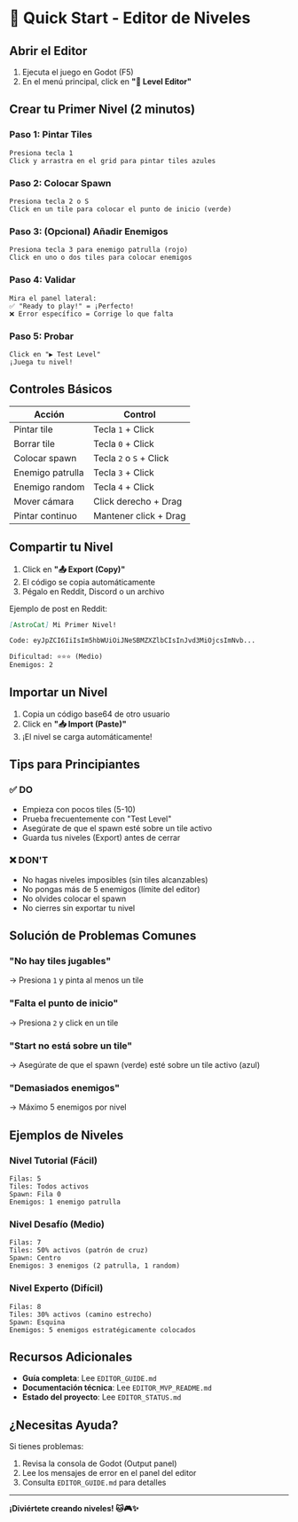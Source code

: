 # 🚀 Quick Start - Editor de Niveles

## Abrir el Editor

1. Ejecuta el juego en Godot (F5)
2. En el menú principal, click en **"🎨 Level Editor"**

## Crear tu Primer Nivel (2 minutos)

### Paso 1: Pintar Tiles
```
Presiona tecla 1
Click y arrastra en el grid para pintar tiles azules
```

### Paso 2: Colocar Spawn
```
Presiona tecla 2 o S
Click en un tile para colocar el punto de inicio (verde)
```

### Paso 3: (Opcional) Añadir Enemigos
```
Presiona tecla 3 para enemigo patrulla (rojo)
Click en uno o dos tiles para colocar enemigos
```

### Paso 4: Validar
```
Mira el panel lateral:
✅ "Ready to play!" = ¡Perfecto!
❌ Error específico = Corrige lo que falta
```

### Paso 5: Probar
```
Click en "▶️ Test Level"
¡Juega tu nivel!
```

## Controles Básicos

| Acción | Control |
|--------|---------|
| Pintar tile | Tecla `1` + Click |
| Borrar tile | Tecla `0` + Click |
| Colocar spawn | Tecla `2` o `S` + Click |
| Enemigo patrulla | Tecla `3` + Click |
| Enemigo random | Tecla `4` + Click |
| Mover cámara | Click derecho + Drag |
| Pintar continuo | Mantener click + Drag |

## Compartir tu Nivel

1. Click en **"📤 Export (Copy)"**
2. El código se copia automáticamente
3. Pégalo en Reddit, Discord o un archivo

Ejemplo de post en Reddit:
```markdown
[AstroCat] Mi Primer Nivel!

Code: eyJpZCI6IiIsIm5hbWUiOiJNeSBMZXZlbCIsInJvd3MiOjcsImNvb...

Dificultad: ⭐⭐⭐ (Medio)
Enemigos: 2
```

## Importar un Nivel

1. Copia un código base64 de otro usuario
2. Click en **"📥 Import (Paste)"**
3. ¡El nivel se carga automáticamente!

## Tips para Principiantes

### ✅ DO
- Empieza con pocos tiles (5-10)
- Prueba frecuentemente con "Test Level"
- Asegúrate de que el spawn esté sobre un tile activo
- Guarda tus niveles (Export) antes de cerrar

### ❌ DON'T
- No hagas niveles imposibles (sin tiles alcanzables)
- No pongas más de 5 enemigos (límite del editor)
- No olvides colocar el spawn
- No cierres sin exportar tu nivel

## Solución de Problemas Comunes

### "No hay tiles jugables"
→ Presiona `1` y pinta al menos un tile

### "Falta el punto de inicio"
→ Presiona `2` y click en un tile

### "Start no está sobre un tile"
→ Asegúrate de que el spawn (verde) esté sobre un tile activo (azul)

### "Demasiados enemigos"
→ Máximo 5 enemigos por nivel

## Ejemplos de Niveles

### Nivel Tutorial (Fácil)
```
Filas: 5
Tiles: Todos activos
Spawn: Fila 0
Enemigos: 1 enemigo patrulla
```

### Nivel Desafío (Medio)
```
Filas: 7
Tiles: 50% activos (patrón de cruz)
Spawn: Centro
Enemigos: 3 enemigos (2 patrulla, 1 random)
```

### Nivel Experto (Difícil)
```
Filas: 8
Tiles: 30% activos (camino estrecho)
Spawn: Esquina
Enemigos: 5 enemigos estratégicamente colocados
```

## Recursos Adicionales

- **Guía completa**: Lee `EDITOR_GUIDE.md`
- **Documentación técnica**: Lee `EDITOR_MVP_README.md`
- **Estado del proyecto**: Lee `EDITOR_STATUS.md`

## ¿Necesitas Ayuda?

Si tienes problemas:
1. Revisa la consola de Godot (Output panel)
2. Lee los mensajes de error en el panel del editor
3. Consulta `EDITOR_GUIDE.md` para detalles

---

**¡Diviértete creando niveles! 🐱🎮✨**
